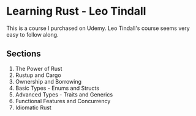 # Learning Rust - Leo Tindall

This is a course I purchased on Udemy. Leo Tindall's course seems very easy to follow along.

## Sections
1. The Power of Rust
2. Rustup and Cargo
3. Ownership and Borrowing
4. Basic Types - Enums and Structs
5. Advanced Types - Traits and Generics
6. Functional Features and Concurrency
7. Idiomatic Rust

